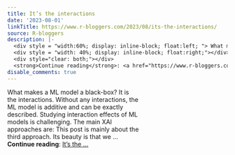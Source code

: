 ```yaml
---
title: It’s the interactions
date: '2023-08-01'
linkTitle: https://www.r-bloggers.com/2023/08/its-the-interactions/
source: R-bloggers
description: |-
  <div style = "width:60%; display: inline-block; float:left; "> What makes a ML model a black-box? It is the interactions. Without any interactions, the ML model is additive and can be exactly described. Studying interaction effects of ML models is challenging. The main XAI approaches are: This post is mainly about the third approach. Its beauty is that we ...</div>
  <div style = "width: 40%; display: inline-block; float:right;"></div>
  <div style="clear: both;"></div>
  <strong>Continue reading</strong>: <a href="https://www.r-bloggers.com/2023/08/its-the-interactions/">It’s the ...
disable_comments: true
---
```

<div style = "width:60%; display: inline-block; float:left; "> What makes a ML model a black-box? It is the interactions. Without any interactions, the ML model is additive and can be exactly described. Studying interaction effects of ML models is challenging. The main XAI approaches are: This post is mainly about the third approach. Its beauty is that we ...</div>
<div style = "width: 40%; display: inline-block; float:right;"></div>
<div style="clear: both;"></div>
<strong>Continue reading</strong>: <a href="https://www.r-bloggers.com/2023/08/its-the-interactions/">It’s the ...